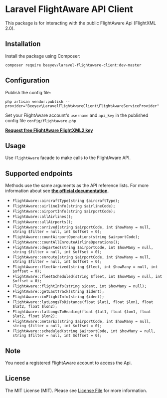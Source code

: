 # Laravel FlightAware API Client

This package is for interacting with the public FlightAware Api (FlightXML 2.0).

## Installation

Install the package using Composer:

```
composer require beeyev/laravel-flightaware-client:dev-master
```

## Configuration

Publish the config file:
```
php artisan vendor:publish --provider="Beeyev\LaravelFlightAwareClient\FlightAwareServiceProvider"
```
Set your FlightAware account's `username` and `api_key` in the published config file `config/flightaware.php` 

__[Request free FlightAware FlightXML2 key ](https://flightaware.com/commercial/flightxml/key)__
## Usage

Use `FlightAware` facade to make calls to the FlightAware API. 

## Supported endpoints

Methods use the same arguments as the API reference lists. For more information about see __[the official documentation](https://flightaware.com/commercial/flightxml/explorer/)__.

- `FlightAware::aircraftType(string $aircraftType);`
- `FlightAware::airlineInfo(string $airlineCode);`
- `FlightAware::airportInfo(string $airportCode);`
- `FlightAware::allAirlines();`
- `FlightAware::allAirports();`
- `FlightAware::arrived(string $airportCode, int $howMany = null, string $filter = null, int $offset = 0);`
- `FlightAware::countAirportOperations(string $airportCode);`
- `FlightAware::countAllEnrouteAirlineOperations();`
- `FlightAware::departed(string $airportCode, int $howMany = null, string $filter = null, int $offset = 0);`
- `FlightAware::enroute(string $airportCode, int $howMany = null, string $filter = null, int $offset = 0);`
- `FlightAware::fleetArrived(string $fleet, int $howMany = null, int $offset = 0);`
- `FlightAware::fleetScheduled(string $fleet, int $howMany = null, int $offset = 0);`
- `FlightAware::flightInfo(string $ident, int $howMany = null);`
- `FlightAware::getLastTrack(string $ident);`
- `FlightAware::inFlightInfo(string $ident);`
- `FlightAware::latLongsToDistance(float $lat1, float $lon1, float $lat2, float $lon2);`
- `FlightAware::latLongsToHeading(float $lat1, float $lon1, float $lat2, float $lon2);`
- `FlightAware::metarEx(string $airportCode, int $howMany = null, string $filter = null, int $offset = 0);`
- `FlightAware::scheduled(string $airportCode, int $howMany = null, string $filter = null, int $offset = 0);`

## Note

You need a registered FlightAware account to access the Api.

## License

The MIT License (MIT). Please see [License File](LICENSE.md) for more information.
